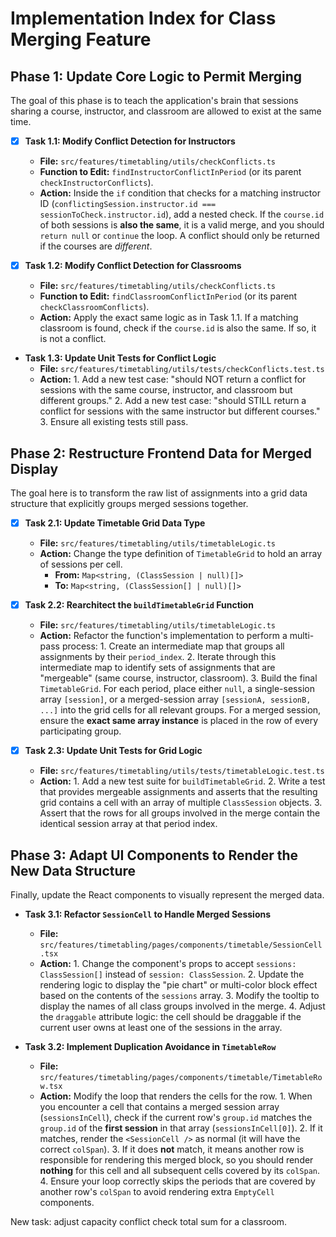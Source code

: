 # Implementation Index for Class Merging Feature

## **Phase 1: Update Core Logic to Permit Merging**

The goal of this phase is to teach the application's brain that sessions sharing a course, instructor, and classroom are allowed to exist at the same time.

* [x] **Task 1.1: Modify Conflict Detection for Instructors**
  * **File:** `src/features/timetabling/utils/checkConflicts.ts`
  * **Function to Edit:** `findInstructorConflictInPeriod` (or its parent `checkInstructorConflicts`).
  * **Action:** Inside the `if` condition that checks for a matching instructor ID (`conflictingSession.instructor.id === sessionToCheck.instructor.id`), add a nested check. If the `course.id` of both sessions is **also the same**, it is a valid merge, and you should `return null` or `continue` the loop. A conflict should only be returned if the courses are *different*.

* [x] **Task 1.2: Modify Conflict Detection for Classrooms**
  * **File:** `src/features/timetabling/utils/checkConflicts.ts`
  * **Function to Edit:** `findClassroomConflictInPeriod` (or its parent `checkClassroomConflicts`).
  * **Action:** Apply the exact same logic as in Task 1.1. If a matching classroom is found, check if the `course.id` is also the same. If so, it is not a conflict.

* **Task 1.3: Update Unit Tests for Conflict Logic**
  * **File:** `src/features/timetabling/utils/tests/checkConflicts.test.ts`
  * **Action:**
        1. Add a new test case: "should NOT return a conflict for sessions with the same course, instructor, and classroom but different groups."
        2. Add a new test case: "should STILL return a conflict for sessions with the same instructor but different courses."
        3. Ensure all existing tests still pass.

## **Phase 2: Restructure Frontend Data for Merged Display**

The goal here is to transform the raw list of assignments into a grid data structure that explicitly groups merged sessions together.

* [x] **Task 2.1: Update Timetable Grid Data Type**
  * **File:** `src/features/timetabling/utils/timetableLogic.ts`
  * **Action:** Change the type definition of `TimetableGrid` to hold an array of sessions per cell.
    * **From:** `Map<string, (ClassSession | null)[]>`
    * **To:** `Map<string, (ClassSession[] | null)[]>`

* [x] **Task 2.2: Rearchitect the `buildTimetableGrid` Function**
  * **File:** `src/features/timetabling/utils/timetableLogic.ts`
  * **Action:** Refactor the function's implementation to perform a multi-pass process:
        1. Create an intermediate map that groups all assignments by their `period_index`.
        2. Iterate through this intermediate map to identify sets of assignments that are "mergeable" (same course, instructor, classroom).
        3. Build the final `TimetableGrid`. For each period, place either `null`, a single-session array `[session]`, or a merged-session array `[sessionA, sessionB, ...]` into the grid cells for all relevant groups. For a merged session, ensure the **exact same array instance** is placed in the row of every participating group.

* [x] **Task 2.3: Update Unit Tests for Grid Logic**
  * **File:** `src/features/timetabling/utils/tests/timetableLogic.test.ts`
  * **Action:**
        1. Add a new test suite for `buildTimetableGrid`.
        2. Write a test that provides mergeable assignments and asserts that the resulting grid contains a cell with an array of multiple `ClassSession` objects.
        3. Assert that the rows for all groups involved in the merge contain the identical session array at that period index.

## **Phase 3: Adapt UI Components to Render the New Data Structure**

Finally, update the React components to visually represent the merged data.

* **Task 3.1: Refactor `SessionCell` to Handle Merged Sessions**
  * **File:** `src/features/timetabling/pages/components/timetable/SessionCell.tsx`
  * **Action:**
        1. Change the component's props to accept `sessions: ClassSession[]` instead of `session: ClassSession`.
        2. Update the rendering logic to display the "pie chart" or multi-color block effect based on the contents of the `sessions` array.
        3. Modify the tooltip to display the names of all class groups involved in the merge.
        4. Adjust the `draggable` attribute logic: the cell should be draggable if the current user owns at least one of the sessions in the array.

* **Task 3.2: Implement Duplication Avoidance in `TimetableRow`**
  * **File:** `src/features/timetabling/pages/components/timetable/TimetableRow.tsx`
  * **Action:** Modify the loop that renders the cells for the row.
        1. When you encounter a cell that contains a merged session array (`sessionsInCell`), check if the current row's `group.id` matches the `group.id` of the **first session** in that array (`sessionsInCell[0]`).
        2. If it matches, render the `<SessionCell />` as normal (it will have the correct `colSpan`).
        3. If it does **not** match, it means another row is responsible for rendering this merged block, so you should render **nothing** for this cell and all subsequent cells covered by its `colSpan`.
        4. Ensure your loop correctly skips the periods that are covered by another row's `colSpan` to avoid rendering extra `EmptyCell` components.

New task: adjust capacity conflict check total sum for a classroom.
